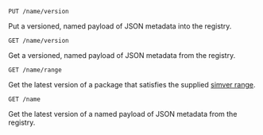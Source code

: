 ```
PUT /name/version
```

Put a versioned, named payload of JSON metadata into the registry.

```
GET /name/version
```

Get a versioned, named payload of JSON metadata from the registry.

```
GET /name/range
```

Get the latest version of a package that satisfies the supplied [simver range](https://github.com/DamonOehlman/simver-spec#ranges).

```
GET /name
```

Get the latest version of a named payload of JSON metadata from the registry.
